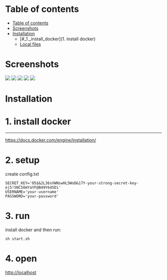 Table of contents
=================

  * [Table of contents](#table-of-contents)
  * [Screenshots](#screenshots)
  * [Installation](#installation)
    * [#_1._install_docker](1. install docker)
    * [Local files](#local-files)
    
Screenshots
===========

![](http://s015.radikal.ru/i330/1701/fd/9a485e5426be.png)
![](http://s020.radikal.ru/i721/1701/0b/1b13dba6c3e9.png)
![](http://s61.radikal.ru/i174/1701/6e/966a38d713fa.png)
![](http://s020.radikal.ru/i720/1701/52/871a34544d02.png)
![](http://s015.radikal.ru/i330/1701/fd/9a485e5426be.png)

Installation
============

# 1. install docker
-------------------
https://docs.docker.com/engine/installation/

# 2. setup
create config.txt
```
SECRET_KEY='O5$&2L36sVWNswHL5WoD&17Y-your-strong-secret-key-ej5!5NC5OmYaYF@B49Y645Di'
USERNAME='your-username'
PASSWORD='your-password'
```
# 3. run
install docker and then run:
```
sh start.sh
```
# 4. open
[http://localhost](http://localhost)
